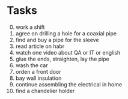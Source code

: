 #      Tasks

0. work a shift
1. agree on drilling a hole for a coaxial pipe
2. find and buy a pipe for the sleeve
3. read article on habr
4. watch one video about QA or IT or english
5. glue the ends, straighten, lay the pipe
6. wash the car
7. orden a front door
8. bay wall insulation
9. continue assembling the electrical in home
10. find a chandelier holder
